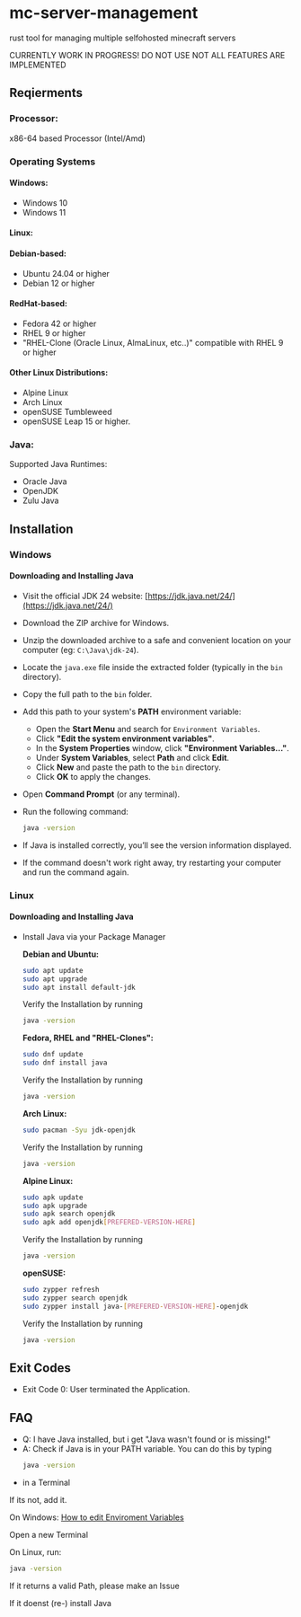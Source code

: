 # mc-server-management

rust tool for managing multiple selfohosted minecraft servers

CURRENTLY WORK IN PROGRESS!
DO NOT USE
NOT ALL FEATURES ARE IMPLEMENTED

## Reqierments

### Processor:

x86-64 based Processor (Intel/Amd)

### Operating Systems

#### Windows:

- Windows 10
- Windows 11

#### Linux: 

#### **Debian-based:**
- Ubuntu 24.04 or higher
- Debian 12 or higher


#### **RedHat-based:**

- Fedora 42 or higher
- RHEL 9 or higher
- "RHEL-Clone (Oracle Linux, AlmaLinux, etc..)" compatible with RHEL 9 or higher

#### **Other Linux Distributions:**

- Alpine Linux
- Arch Linux
- openSUSE Tumbleweed
- openSUSE Leap 15 or higher.

### Java:

Supported Java Runtimes:

- Oracle Java
- OpenJDK
- Zulu Java

## Installation

### Windows

#### Downloading and Installing Java
- Visit the official JDK 24 website: [https://jdk.java.net/24/](https://jdk.java.net/24/)
- Download the ZIP archive for Windows.
- Unzip the downloaded archive to a safe and convenient location on your computer (eg:  `C:\Java\jdk-24`).
- Locate the `java.exe` file inside the extracted folder (typically in the `bin` directory).
- Copy the full path to the `bin` folder.
- Add this path to your system's **PATH** environment variable:
  - Open the **Start Menu** and search for `Environment Variables`.
  - Click **"Edit the system environment variables"**.
  - In the **System Properties** window, click **"Environment Variables..."**.
  - Under **System Variables**, select **Path** and click **Edit**.
  - Click **New** and paste the path to the `bin` directory.
  - Click **OK** to apply the changes.

- Open **Command Prompt** (or any terminal).
- Run the following command:

  ```bash
  java -version
  ```

- If Java is installed correctly, you’ll see the version information displayed.

- If the command doesn't work right away, try restarting your computer and run the command again.

### Linux

#### Downloading and Installing Java

- Install Java via your Package Manager

  **Debian and Ubuntu:**
  
   ```bash
   sudo apt update
   sudo apt upgrade
   sudo apt install default-jdk
  ```
  Verify the Installation by running
  ```bash
  java -version
  ```
  **Fedora, RHEL and "RHEL-Clones":**
  
   ```bash
  sudo dnf update
  sudo dnf install java
  ```
  Verify the Installation by running
    ```bash
  java -version
  ```
  **Arch  Linux:**
  
   ```bash
  sudo pacman -Syu jdk-openjdk
  ```
  Verify the Installation by running
    ```bash
  java -version
  ```

  **Alpine Linux:**
  
   ```bash
   sudo apk update
   sudo apk upgrade
   sudo apk search openjdk
   sudo apk add openjdk[PREFERED-VERSION-HERE]
  ```
  Verify the Installation by running
    ```bash
  java -version
  ```
  **openSUSE:**
  
   ```bash
  sudo zypper refresh
  sudo zypper search openjdk
  sudo zypper install java-[PREFERED-VERSION-HERE]-openjdk
  ```
  Verify the Installation by running
    ```bash
  java -version
  ```



## Exit Codes

- Exit Code 0: User terminated the Application.

## FAQ

- Q: I have Java installed, but i get "Java wasn't found or is missing!"
- A: Check if Java is in your PATH variable. You can do this by typing
    ```bash
  java -version
  ```
-   in a Terminal

If its not, add it.
    
  On Windows: [How to edit Enviroment Variables](https://www.google.com/search?q=how+to+edit+environment+variables+in+windows&sca_esv=87b41ab4477c98ab&sxsrf=AE3TifOTess3olJYauutliwMR8rU_Ub-yA%3A1749203581729&source=hp&ei=fbpCaKWsKrSI9u8Pr5_muQ8&iflsig=AOw8s4IAAAAAaELIjZ9Uqyh4psKbgFDI_4vq5JbJ5PAs&ved=0ahUKEwjl3oGRw9yNAxU0hP0HHa-POfcQ4dUDCBk&uact=5&oq=how+to+edit+environment+variables+in+windows&gs_lp=Egdnd3Mtd2l6Iixob3cgdG8gZWRpdCBlbnZpcm9ubWVudCB2YXJpYWJsZXMgaW4gd2luZG93czIIEAAYgAQYywEyCBAAGIAEGMsBMggQABiABBjLATIGEAAYFhgeMgYQABgWGB4yBhAAGBYYHjIGEAAYFhgeMgUQABjvBTIIEAAYgAQYogQyBRAAGO8FSJoDUABYAHAAeACQAQCYAUCgAUCqAQExuAEDyAEA-AEC-AEBmAIBoAJImAMAkgcBMaAHmQeyBwExuAdIwgcDMy0xyAcI&sclient=gws-wiz)

  Open a new Terminal

  On Linux, run:
    
  ```bash
  java -version
  ```

  If it returns a valid Path, please make an Issue

  If it doenst (re-) install Java
